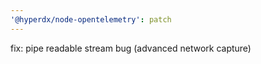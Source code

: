 ```yaml
---
'@hyperdx/node-opentelemetry': patch
---
```


fix: pipe readable stream bug (advanced network capture)
